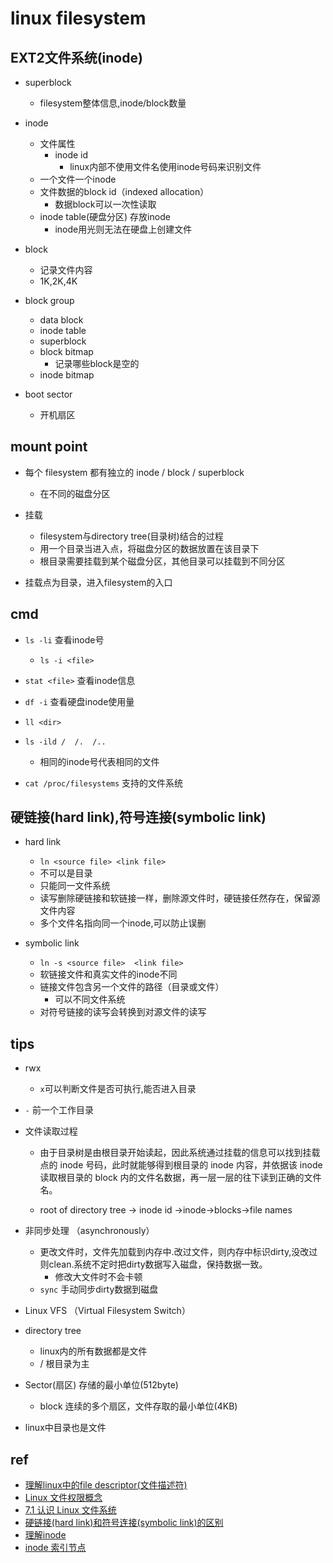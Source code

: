 
# linux filesystem


## EXT2文件系统(inode)
+ superblock
    + filesystem整体信息,inode/block数量

+ inode
    + 文件属性
        + inode id
            + linux内部不使用文件名使用inode号码来识别文件
    + 一个文件一个inode
    + 文件数据的block id（indexed allocation）
        + 数据block可以一次性读取
    + inode table(硬盘分区) 存放inode
        + inode用光则无法在硬盘上创建文件

+ block 
    + 记录文件内容
    + 1K,2K,4K

+ block group
    + data block
    + inode table
    + superblock
    + block bitmap
        + 记录哪些block是空的
    + inode bitmap

+ boot sector
    + 开机扇区

## mount point

+ 每个 filesystem 都有独立的 inode / block / superblock
    + 在不同的磁盘分区

+ 挂载
    + filesystem与directory tree(目录树)结合的过程
    + 用一个目录当进入点，将磁盘分区的数据放置在该目录下
    + 根目录需要挂载到某个磁盘分区，其他目录可以挂载到不同分区

+ 挂载点为目录，进入filesystem的入口


## cmd
<!-- inode -->
+ `ls -li` 查看inode号
    + `ls -i <file>`
+ `stat <file>` 查看inode信息
+ `df -i` 查看硬盘inode使用量

+ `ll <dir>`
+ `ls -ild /  /.  /..`
    + 相同的inode号代表相同的文件
+ `cat /proc/filesystems` 支持的文件系统


## 硬链接(hard link),符号连接(symbolic link)

+ hard link
    + `ln <source file> <link file>`
    + 不可以是目录
    + 只能同一文件系统
    + 读写删除硬链接和软链接一样，删除源文件时，硬链接任然存在，保留源文件内容
    + 多个文件名指向同一个inode,可以防止误删

+ symbolic link
    + `ln -s <source file>  <link file>`
    + 软链接文件和真实文件的inode不同
    + 链接文件包含另一个文件的路径（目录或文件）
        + 可以不同文件系统
    + 对符号链接的读写会转换到对源文件的读写
    

## tips

+ rwx
    + `x`可以判断文件是否可执行,能否进入目录

+ `-` 前一个工作目录

+ 文件读取过程
    + 由于目录树是由根目录开始读起，因此系统通过挂载的信息可以找到挂载点的 inode 号码，此时就能够得到根目录的 inode 内容，并依据该 inode 读取根目录的 block 内的文件名数据，再一层一层的往下读到正确的文件名。

    + root of directory tree -> inode id ->inode->blocks->file names


+ 非同步处理 （asynchronously） 
    + 更改文件时，文件先加载到内存中.改过文件，则内存中标识dirty,没改过则clean.系统不定时把dirty数据写入磁盘，保持数据一致。
        + 修改大文件时不会卡顿
    + `sync` 手动同步dirty数据到磁盘

+ Linux VFS （Virtual Filesystem Switch）

+ directory tree
    + linux内的所有数据都是文件
    + /  根目录为主

+ Sector(扇区) 存储的最小单位(512byte)
    + block 连续的多个扇区，文件存取的最小单位(4KB)

+ linux中目录也是文件

## ref

+ [理解linux中的file descriptor(文件描述符)](https://wiyi.org/linux-file-descriptor.html)
+ [Linux 文件权限概念](https://wizardforcel.gitbooks.io/vbird-linux-basic-4e/content/43.html)
+ [7.1 认识 Linux 文件系统](https://wizardforcel.gitbooks.io/vbird-linux-basic-4e/content/59.htmldd)
+ [硬链接(hard link)和符号连接(symbolic link)的区别](https://blog.51cto.com/wzgl08/308987)
+ [理解inode](https://www.ruanyifeng.com/blog/2011/12/inode.html)
+ [inode 索引节点](https://gnu-linux.readthedocs.io/zh/latest/Chapter03/00_inode.html)